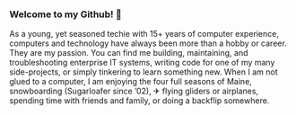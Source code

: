 ### Welcome to my Github! 👋

As a young, yet seasoned techie with 15+ years of computer experience, computers and technology have always been more than a hobby or career. They are my passion. You can find me building, maintaining, and troubleshooting enterprise IT systems, writing code for one of my many side-projects, or simply tinkering to learn something new. When I am not glued to a computer, I am enjoying the four full seasons of Maine, snowboarding (Sugarloafer since ’02), ✈ flying gliders or airplanes, spending time with friends and family, or doing a backflip somewhere.
